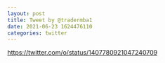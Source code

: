 ```yaml
--- 
layout: post 
title: Tweet by @tradermba1 
date: 2021-06-23 1624476110 
categories: twitter 
--- 
```

https://twitter.com/o/status/1407780921047240709